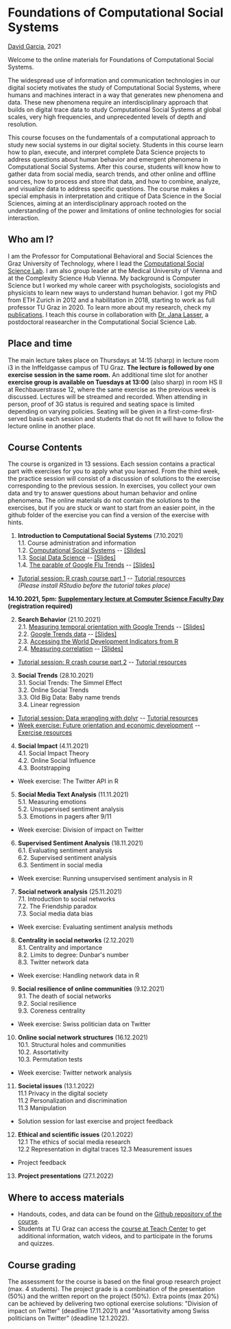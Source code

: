 # Foundations of Computational Social Systems
[David Garcia](http://dgarcia.eu), 2021

Welcome to the online materials for Foundations of Computational Social Systems.

The widespread use of information and communication technologies in our digital society motivates the study of Computational Social Systems, where humans and machines interact in a way that generates new phenomena and data. These new phenomena require an interdisciplinary approach that builds on digital trace data to study Computational Social Systems at global scales, very high frequencies, and unprecedented levels of depth and resolution.

This course focuses on the fundamentals of a computational approach to study new social systems in our digital society. Students in this course learn how to plan, execute, and interpret complete Data Science projects to address questions about human behavior and emergent phenomena in Computational Social Systems. After this course, students will know how to gather data from social media, search trends, and other online and offline sources, how to process and store that data, and how to combine, analyze, and visualize data to address specific questions. The course makes a special emphasis in interpretation and critique of Data Science in the Social Sciences, aiming at an interdisciplinary approach rooted on the understanding of the power and limitations of online technologies for social interaction.

## Who am I?

I am the Professor for Computational Behavioral and Social Sciences the Graz University of Technology, where I lead the [Computational Social Science Lab](http://www.csslab.at). I am also group leader at the Medical University of Vienna and at the Complexity Science Hub Vienna. My background is Computer Science but I worked my whole career with psychologists, sociologists and physicists to learn new ways to understand human behavior. I got my PhD from ETH Zurich in 2012 and a habilitation in 2018, starting to work as full professor TU Graz in 2020. To learn more about my research, check my [publications](https://dgarcia.eu/full-publication-list/). I teach this course in collaboration with [Dr. Jana Lasser](https://janalasser.at/), a postdoctoral reasearcher in the Computational Social Science Lab.

## Place and time

The main lecture takes place on Thursdays at 14:15 (sharp) in lecture room i3 in the Inffeldgasse campus of TU Graz. **The lecture is followed by one exercise session in the same room.** An additional time slot for another **exercise group is available on Tuesdays at 13:00** (also sharp) in room HS II at Rechbauerstrasse 12, where the same exercise as the previous week is discussed. Lectures will be streamed and recorded. When attending in person, proof of 3G status is required and seating space is limited depending on varying policies. Seating will be given in a first-come-first-served basis each session and students that do not fit will have to follow the lecture online in another place.

## Course Contents

The course is organized in 13 sessions. Each session contains a practical part with exercises for you to apply what you learned. From the third week, the practice session will consist of a discussion of solutions to the exercise corresponding to the previous session. In exercises, you collect your own data and try to answer questions about human behavior and online phenomena. The online materials do not contain the solutions to the exercises, but if you are stuck or want to start from an easier point, in the github folder of the exercise you can find a version of the exercise with hints.

1. **Introduction to Computational Social Systems**  (7.10.2021)  
1.1. Course administration and information  
1.2. [Computational Social Systems](https://dgarcia-eu.github.io/FoundationsOfCSS/01_Introduction/011_ComputationalSocialSystems/ComputationalSocialSystems) -- [[Slides]](https://dgarcia-eu.github.io/FoundationsOfCSS/01_Introduction/011_ComputationalSocialSystems/Slides/ComputationalSocialSystems_Slides.html)  
1.3. [Social Data Science](https://dgarcia-eu.github.io/FoundationsOfCSS/01_Introduction/012_SocialDataScience/SocialDataScience) -- [[Slides]](https://dgarcia-eu.github.io/FoundationsOfCSS/01_Introduction/012_SocialDataScience/Slides/Introduction_Slides.html)    
1.4. [The parable of Google Flu Trends](https://dgarcia-eu.github.io/FoundationsOfCSS/01_Introduction/014_GoogleFluTrends/GoogleFluTrends) -- [[Slides]](https://dgarcia-eu.github.io/FoundationsOfCSS/01_Introduction/014_GoogleFluTrends/Slides/GoogleFluTrends_Slides.html)  
- [Tutorial session: R crash course part 1](https://dgarcia-eu.github.io/FoundationsOfCSS/01_Introduction/015_RCrashCourse/RCrashCourse) -- [Tutorial resources](https://downgit.github.io/#/home?url=https://github.com/dgarcia-eu/FoundationsOfCSS/tree/master/01_Introduction/015_RCrashCourse)  
*(Please install RStudio before the tutorial takes place)*

**14.10.2021, 5pm: [Supplementary lecture at Computer Science Faculty Day](https://csbme.tugraz.at/go/facultyday/) (registration required)**

2. **Search Behavior** (21.10.2021)  
2.1. [Measuring temporal orientation with Google Trends](https://dgarcia-eu.github.io/FoundationsOfCSS/02_Search/021_TemporalOrientation/TemporalOrientationGtrends.html) -- [[Slides]](https://dgarcia-eu.github.io/FoundationsOfCSS/02_Search/021_TemporalOrientation/Slides/TemporalOrientationGtrends_Slides.html)     
2.2. [Google Trends data](https://dgarcia-eu.github.io/FoundationsOfCSS/02_Search/022_gtrendsR/gtrendsR.html) -- [[Slides]](https://dgarcia-eu.github.io/FoundationsOfCSS/02_Search/022_gtrendsR/Slides/GTrendsR_Slides.html)    
2.3. [Accessing the World Development Indicators from R](https://dgarcia-eu.github.io/FoundationsOfCSS/02_Search/023_WDI/WDI.html)   
2.4. [Measuring correlation](https://dgarcia-eu.github.io/FoundationsOfCSS/02_Search/024_Correlation/MeasuringCorrelation.html) -- [[Slides]](https://dgarcia-eu.github.io/FoundationsOfCSS/02_Search/024_Correlation/Slides/MeasuringCorrelation_Slides.html)   
- [Tutorial session: R crash course part 2](https://dgarcia-eu.github.io/FoundationsOfCSS/01_Introduction/015_RCrashCourse/RCrashCourse) -- [Tutorial resources](https://downgit.github.io/#/home?url=https://github.com/dgarcia-eu/FoundationsOfCSS/tree/master/01_Introduction/015_RCrashCourse)

3. **Social Trends** (28.10.2021)  
3.1. Social Trends: The Simmel Effect  
3.2.  Online Social Trends  
3.3. Old Big Data: Baby name trends  
3.4. Linear regression  
- [Tutorial session: Data wrangling with dplyr](https://dgarcia-eu.github.io/FoundationsOfCSS/02_Search/025_dplyrTutorial/dplyr.html) -- [Tutorial resources](https://downgit.github.io/#/home?url=https://github.com/dgarcia-eu/FoundationsOfCSS/tree/master/02_Search/025_dplyrTutorial)  
- [Week exercise: Future orientation and economic development](https://dgarcia-eu.github.io/FoundationsOfCSS/02_Search/026_FOIExercise/GDP_FOI.html) -- [Exercise resources](https://downgit.github.io/#/home?url=https://github.com/dgarcia-eu/FoundationsOfCSS/tree/master/02_Search/026_FOIExercise) 

4. **Social Impact** (4.11.2021)  
4.1. Social Impact Theory  
4.2. Online Social Influence  
4.3. Bootstrapping  
- Week exercise: The Twitter API in R  

5. **Social Media Text Analysis** (11.11.2021)  
5.1. Measuring emotions  
5.2. Unsupervised sentiment analysis  
5.3. Emotions in pagers after 9/11  
- Week exercise: Division of impact on Twitter

6. **Supervised Sentiment Analysis** (18.11.2021)  
6.1. Evaluating sentiment analysis  
6.2. Supervised sentiment analysis  
6.3. Sentiment in social media  
- Week exercise: Running unsupervised sentiment analysis in R

7. **Social network analysis** (25.11.2021)  
7.1. Introduction to social networks  
7.2. The Friendship paradox  
7.3. Social media data bias  
- Week exercise: Evaluating sentiment analysis methods

8. **Centrality in social networks** (2.12.2021)  
8.1. Centrality and importance  
8.2. Limits to degree: Dunbar's number  
8.3. Twitter network data  
- Week exercise: Handling network data in R

9. **Social resilience of online communities** (9.12.2021)  
9.1. The death of social networks  
9.2. Social resilience  
9.3. Coreness centrality  
- Week exercise: Swiss politician data on Twitter  

10. **Online social network structures** (16.12.2021)  
10.1. Structural holes and communities  
10.2. Assortativity  
10.3. Permutation tests   
- Week exercise: Twitter network analysis  

11. **Societal issues**  (13.1.2022)  
11.1 Privacy in the digital society  
11.2 Personalization and discrimination  
11.3 Manipulation  
- Solution session for last exercise and project feedback

12. **Ethical and scientific issues** (20.1.2022)  
12.1 The ethics of social media research  
12.2 Representation in digital traces 
12.3 Measurement issues  
- Project feedback

13. **Project presentations** (27.1.2022)  


## Where to access materials

- Handouts, codes, and data can be found on the [Github repository of the course](https://github.com/dgarcia-eu/FoundationsOfCSS).
- Students at TU Graz can access the [course at Teach Center]() to get additional information, watch videos, and to participate in the forums and quizzes.

## Course grading

The assessment for the course is based on the final group research project (max. 4 students). The project grade is a combination of the presentation (50%) and the written report on the project (50%). Extra points (max 20%)  can be achieved by delivering two optional exercise solutions: "Division of impact on Twitter" (deadline 17.11.2021) and "Assortativity among Swiss politicians on Twitter" (deadline 12.1.2022).